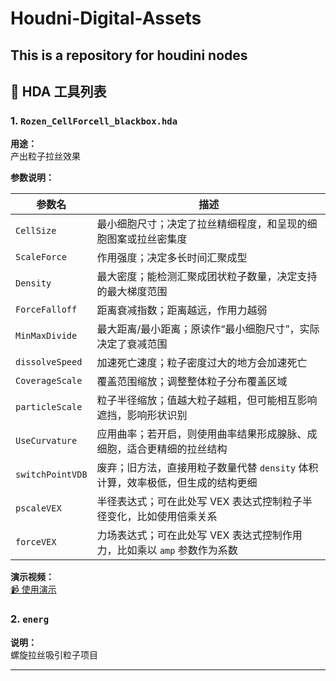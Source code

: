 # Houdni-Digital-Assets
This is a repository for houdini nodes
---

## 🔧 HDA 工具列表

### 1. `Rozen_CellForcell_blackbox.hda`

**用途：**  
产出粒子拉丝效果

**参数说明：**

| 参数名           | 描述 |
|------------------|------|
| `CellSize`       | 最小细胞尺寸；决定了拉丝精细程度，和呈现的细胞图案或拉丝密集度 |
| `ScaleForce`     | 作用强度；决定多长时间汇聚成型 |
| `Density`        | 最大密度；能检测汇聚成团状粒子数量，决定支持的最大梯度范围 |
| `ForceFalloff`   | 距离衰减指数；距离越远，作用力越弱 |
| `MinMaxDivide`   | 最大距离/最小距离；原读作“最小细胞尺寸”，实际决定了衰减范围 |
| `dissolveSpeed`  | 加速死亡速度；粒子密度过大的地方会加速死亡 |
| `CoverageScale`  | 覆盖范围缩放；调整整体粒子分布覆盖区域 |
| `particleScale`  | 粒子半径缩放；值越大粒子越粗，但可能相互影响遮挡，影响形状识别 |
| `UseCurvature`   | 应用曲率；若开启，则使用曲率结果形成腺脉、成细胞，适合更精细的拉丝结构 |
| `switchPointVDB` | 废弃；旧方法，直接用粒子数量代替 `density` 体积计算，效率极低，但生成的结构更细 |
| `pscaleVEX`      | 半径表达式；可在此处写 VEX 表达式控制粒子半径变化，比如使用倍乘关系 |
| `forceVEX`       | 力场表达式；可在此处写 VEX 表达式控制作用力，比如乘以 `amp` 参数作为系数 |



**演示视频：**  
[📹 使用演示]([videos/CurveScatter_Demo.mp4](https://www.bilibili.com/video/BV1pa4y1K7HR/?spm_id_from=333.1391.0.0&vd_source=9edcf7b007daf6ce85a2a97aaff93230))


### 2. `energ`

**说明：**  
螺旋拉丝吸引粒子项目

---
